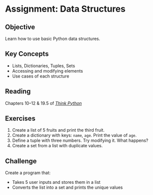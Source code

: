 
# Assignment: Data Structures

## Objective
Learn how to use basic Python data structures.

## Key Concepts
- Lists, Dictionaries, Tuples, Sets
- Accessing and modifying elements
- Use cases of each structure

## Reading
Chapters 10–12 & 19.5 of [*Think Python*](https://greenteapress.com/thinkpython2/thinkpython2.pdf)

## Exercises
1. Create a list of 5 fruits and print the third fruit.
2. Create a dictionary with keys: `name`, `age`. Print the value of `age`.
3. Define a tuple with three numbers. Try modifying it. What happens?
4. Create a set from a list with duplicate values.

## Challenge
Create a program that:
- Takes 5 user inputs and stores them in a list
- Converts the list into a set and prints the unique values
